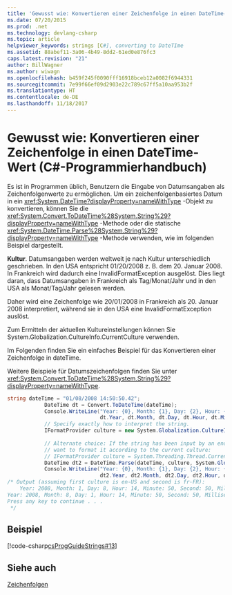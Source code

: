 ```yaml
---
title: 'Gewusst wie: Konvertieren einer Zeichenfolge in einen DateTime-Wert (C#-Programmierhandbuch)'
ms.date: 07/20/2015
ms.prod: .net
ms.technology: devlang-csharp
ms.topic: article
helpviewer_keywords: strings [C#], converting to DateTIme
ms.assetid: 88abef11-3a06-4b49-8dd2-61ed0e876fc3
caps.latest.revision: "21"
author: BillWagner
ms.author: wiwagn
ms.openlocfilehash: b459f245f0090fff16918bceb12a0082f6944331
ms.sourcegitcommit: 7e99f66ef09d2903e22c789c67ff5a10aa953b2f
ms.translationtype: HT
ms.contentlocale: de-DE
ms.lasthandoff: 11/18/2017
---
```

# <a name="how-to-convert-a-string-to-a-datetime-c-programming-guide"></a>Gewusst wie: Konvertieren einer Zeichenfolge in einen DateTime-Wert (C#-Programmierhandbuch)
Es ist in Programmen üblich, Benutzern die Eingabe von Datumsangaben als Zeichenfolgenwerte zu ermöglichen. Um ein zeichenfolgenbasiertes Datum in ein <xref:System.DateTime?displayProperty=nameWithType> -Objekt zu konvertieren, können Sie die <xref:System.Convert.ToDateTime%28System.String%29?displayProperty=nameWithType> -Methode oder die statische <xref:System.DateTime.Parse%28System.String%29?displayProperty=nameWithType> -Methode verwenden, wie im folgenden Beispiel dargestellt.  
  
 **Kultur**.  Datumsangaben werden weltweit je nach Kultur unterschiedlich geschrieben.  In den USA entspricht 01/20/2008 z. B. dem 20. Januar 2008.  In Frankreich wird dadurch eine InvalidFormatException ausgelöst. Dies liegt daran, dass Datumsangaben in Frankreich als Tag/Monat/Jahr und in den USA als Monat/Tag/Jahr gelesen werden.  
  
 Daher wird eine Zeichenfolge wie 20/01/2008 in Frankreich als 20. Januar 2008 interpretiert, während sie in den USA eine InvalidFormatException auslöst.  
  
 Zum Ermitteln der aktuellen Kultureinstellungen können Sie System.Globalization.CultureInfo.CurrentCulture verwenden.  
  
 Im Folgenden finden Sie ein einfaches Beispiel für das Konvertieren einer Zeichenfolge in dateTime.  
  
 Weitere Beispiele für Datumszeichenfolgen finden Sie unter <xref:System.Convert.ToDateTime%28System.String%29?displayProperty=nameWithType>.  
  
```csharp  
string dateTime = "01/08/2008 14:50:50.42";  
            DateTime dt = Convert.ToDateTime(dateTime);  
            Console.WriteLine("Year: {0}, Month: {1}, Day: {2}, Hour: {3}, Minute: {4}, Second: {5}, Millisecond: {6}",  
                              dt.Year, dt.Month, dt.Day, dt.Hour, dt.Minute, dt.Second, dt.Millisecond);  
            // Specify exactly how to interpret the string.  
            IFormatProvider culture = new System.Globalization.CultureInfo("fr-FR", true);  
  
            // Alternate choice: If the string has been input by an end user, you might    
            // want to format it according to the current culture:   
            // IFormatProvider culture = System.Threading.Thread.CurrentThread.CurrentCulture;  
            DateTime dt2 = DateTime.Parse(dateTime, culture, System.Globalization.DateTimeStyles.AssumeLocal);  
            Console.WriteLine("Year: {0}, Month: {1}, Day: {2}, Hour: {3}, Minute: {4}, Second: {5}, Millisecond: {6}",  
                              dt2.Year, dt2.Month, dt2.Day, dt2.Hour, dt2.Minute, dt2.Second, dt2.Millisecond  
/* Output (assuming first culture is en-US and second is fr-FR):  
    Year: 2008, Month: 1, Day: 8, Hour: 14, Minute: 50, Second: 50, Millisecond: 420  
Year: 2008, Month: 8, Day: 1, Hour: 14, Minute: 50, Second: 50, Millisecond: 420  
Press any key to continue . . .  
 */  
```  
  
## <a name="example"></a>Beispiel  
 [!code-csharp[csProgGuideStrings#13](../../../csharp/programming-guide/strings/codesnippet/CSharp/how-to-convert-a-string-to-a-datetime_1.cs)]  
  
## <a name="see-also"></a>Siehe auch  
 [Zeichenfolgen](../../../csharp/programming-guide/strings/index.md)

